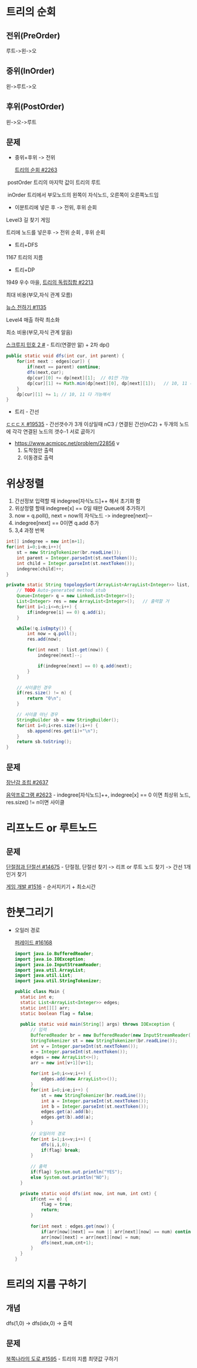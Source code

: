 # 트리의 순회

## 전위(PreOrder)

루트->왼->오



## 중위(InOrder)

왼->루트->오



## 후위(PostOrder)

왼->오->루트



## 문제

* 중위+후위 -> 전위

  [트리의 순회 #2263](https://www.acmicpc.net/problem/2263)

​		postOrder 트리의 마지막 값이 트리의 루트

​		inOrder 트리에서 부모노드의 왼쪽이 자식노드, 오른쪽이 오른쪽노드임



* 이분트리에 넣은 후 -> 전위, 후위 순회

Level3 길 찾기 게임

트리에 노드를 넣은후 -> 전위 순회 , 후위 순회



* 트리+DFS

1167 트리의 지름



* 트리+DP

1949 우수 마을, [트리의 독립집합 #2213](https://www.acmicpc.net/problem/2213)

최대 비용(부모,자식 관계 모름)

[뉴스 전하기 #1135](https://www.acmicpc.net/problem/1135)

Level4 매출 하락 최소화

최소 비용(부모,자식 관계 알음)

[스크루지 민호 2 #](https://www.acmicpc.net/problem/12978) - 트리(연결만 앎) + 2차 dp()

```java
public static void dfs(int cur, int parent) {
    for(int next : edges[cur]) {
        if(next == parent) continue;
        dfs(next,cur);
        dp[cur][0] += dp[next][1];	// 01만 가능
        dp[cur][1] += Math.min(dp[next][0], dp[next][1]);	// 10, 11 다 가능
    }
    dp[cur][1] += 1; // 10, 11 다 가능해서
}
```



* 트리 - 간선 

[ㄷㄷㄷㅈ #19535](https://www.acmicpc.net/problem/19535) - 간선갯수가 3개 이상일때 nC3 / 연결된 간선(nC2) + 두개의 노드에 각각 연결된 노드의 갯수-1  서로 곲하기



* https://www.acmicpc.net/problem/22856 v
  1.  도착점만 출력
  2. 이동경로 출력

# 위상정렬

1. 간선정보 입력할 때 indegree[자식노드]++ 해서 초기화 함
2. 위상정렬 할때 indegree[x] == 0일 때만 Queue에 추가하기
3. now = q.poll(), next = now의 자식노드 -> indegree[next]--
4. indegree[next] == 0이면 q.add 추가
5. 3,4 과정 반복



```java
int[] indegree = new int[n+1];
for(int i=0;i<m;i++){
    st = new StringTokenizer(br.readLine());
    int parent = Integer.parseInt(st.nextToken());
    int child = Integer.parseInt(st.nextToken());
    indegree[child]++;
}

private static String topologySort(ArrayList<ArrayList<Integer>> list, int[] indegree, int n) {
    // TODO Auto-generated method stub
    Queue<Integer> q = new LinkedList<Integer>();
    List<Integer> res = new ArrayList<Integer>();	// 출력할 거
    for(int i=1;i<=n;i++) {
        if(indegree[i] == 0) q.add(i);
    }

    while(!q.isEmpty()) {
        int now = q.poll();
        res.add(now);

        for(int next : list.get(now)) {
            indegree[next]--;

            if(indegree[next] == 0) q.add(next);
        }
    }

    // 사이클인 경우
    if(res.size() != n) {	
        return "0\n";
    }

    // 사이클 아닌 경우
    StringBuilder sb = new StringBuilder();
    for(int i=0;i<res.size();i++) {
        sb.append(res.get(i)+"\n");
    }
    return sb.toString();
}
```



## 문제

[장난감 조립 #2637](https://www.acmicpc.net/problem/2637) 

[음악프로그램 #2623](https://www.acmicpc.net/problem/2623) - indegree[자식노드]++, indegree[x] == 0 이면 최상위 노드, res.size() != n이면 사이클



# 리프노드 or 루트노드



## 문제

[단절점과 단절선 #14675](https://www.acmicpc.net/problem/14675) - 단절점, 단절선 찾기 -> 리프 or 루트 노드 찾기 -> 간선 1개인거 찾기

[게임 개발 #1516](https://www.acmicpc.net/problem/1516) - 순서지키기 + 최소시간



# 한붓그리기

* 오일러 경로

  [퍼레이드 #16168](https://www.acmicpc.net/problem/16168) 

  ```java
  import java.io.BufferedReader;
  import java.io.IOException;
  import java.io.InputStreamReader;
  import java.util.ArrayList;
  import java.util.List;
  import java.util.StringTokenizer;
  
  public class Main {
  	static int e;
  	static List<ArrayList<Integer>> edges;
  	static int[][] arr;
  	static boolean flag = false;
   	
  	public static void main(String[] args) throws IOException {
  		// 입력
  		BufferedReader br = new BufferedReader(new InputStreamReader(System.in));
  		StringTokenizer st = new StringTokenizer(br.readLine());
  		int v = Integer.parseInt(st.nextToken());
  		e = Integer.parseInt(st.nextToken());
  		edges = new ArrayList<>();
  		arr = new int[v+1][v+1];
  		
  		for(int i=0;i<=v;i++) {
  			edges.add(new ArrayList<>());
  		}
  		for(int i=0;i<e;i++) {
  			st = new StringTokenizer(br.readLine());
  			int a = Integer.parseInt(st.nextToken());
  			int b = Integer.parseInt(st.nextToken());
  			edges.get(a).add(b);
  			edges.get(b).add(a);
  		}
  		
  		// 오일러의 경로
  		for(int i=1;i<=v;i++) {
  			dfs(i,i,0);
  			if(flag) break;
  		}
  		
  		// 출력
  		if(flag) System.out.println("YES");
  		else System.out.println("NO");
  	}
  
  	private static void dfs(int now, int num, int cnt) {
  		if(cnt == e) {
  			flag = true;
  			return;
  		}
  		
  		for(int next : edges.get(now)) {
  			if(arr[now][next] == num || arr[next][now] == num) continue;
  			arr[now][next] = arr[next][now] = num;
  			dfs(next,num,cnt+1);
  		}
  	}
  }
  ```

  

# 트리의 지름 구하기

## 개념

dfs(1,0) -> dfs(idx,0) -> 출력



## 문제

[북쪽나라의 도로 #1595](https://www.acmicpc.net/problem/1595) - 트리의 지름 최댓값 구하기
